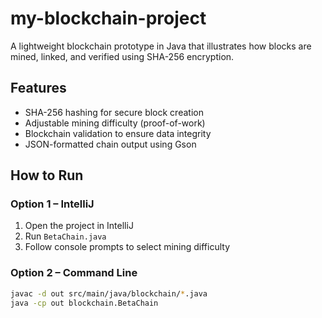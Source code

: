 # my-blockchain-project
A lightweight blockchain prototype in Java that illustrates how blocks are mined, linked, and verified using SHA-256 encryption.
## Features
- SHA-256 hashing for secure block creation  
- Adjustable mining difficulty (proof-of-work)  
- Blockchain validation to ensure data integrity  
- JSON-formatted chain output using Gson  
## How to Run

### Option 1 – IntelliJ
1. Open the project in IntelliJ  
2. Run `BetaChain.java`  
3. Follow console prompts to select mining difficulty  

### Option 2 – Command Line
```bash
javac -d out src/main/java/blockchain/*.java
java -cp out blockchain.BetaChain
